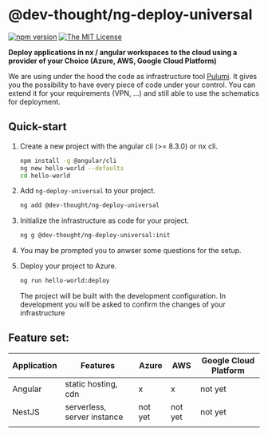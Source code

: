 # @dev-thought/ng-deploy-universal

[![npm version](https://badge.fury.io/js/%40dev-thought%2Fng-deploy-universal.svg)](https://www.npmjs.com/package/@dev-thought/ng-deploy-universal)
[![The MIT License](https://img.shields.io/badge/license-MIT-orange.svg?color=blue&style=flat-square)](http://opensource.org/licenses/MIT)

**Deploy applications in nx / angular workspaces to the cloud using a provider of your Choice (Azure, AWS, Google Cloud Platform)**

We are using under the hood the code as infrastructure tool [Pulumi](https://www.pulumi.com/). It gives you the possibility to have every piece of code under your control. You can extend it for your requirements (VPN, ...) and still able to use the schematics for deployment.

## Quick-start <a name="quickstart"></a>

1. Create a new project with the angular cli (>= 8.3.0) or nx cli.

   ```sh
   npm install -g @angular/cli
   ng new hello-world --defaults
   cd hello-world
   ```

1. Add `ng-deploy-universal` to your project.

   ```sh
   ng add @dev-thought/ng-deploy-universal
   ```

1. Initialize the infrastructure as code for your project.

   ```sh
   ng g @dev-thought/ng-deploy-universal:init
   ```

1. You may be prompted you to anwser some questions for the setup.

1. Deploy your project to Azure.

   ```sh
   ng run hello-world:deploy
   ```

   The project will be built with the development configuration.
   In development you will be asked to confirm the changes of your infrastructure

## Feature set:

| Application | Features                          | Azure   | AWS     | Google Cloud Platform |
| ----------- | --------------------------------- | ------- | ------- | --------------------- |
| Angular     | static hosting, cdn | x       | x       | not yet               |
| NestJS      | serverless, server instance       | not yet | not yet | not yet               |
|             |                                   |         |         |                       |
